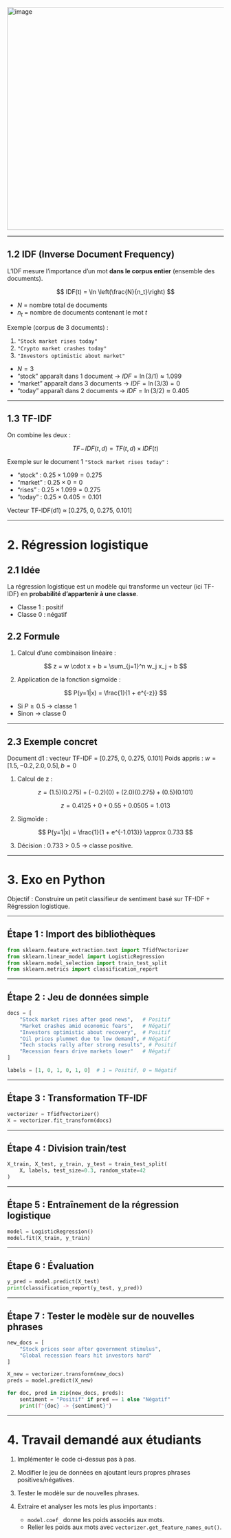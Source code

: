 <img width="1039" height="518" alt="image" src="https://github.com/user-attachments/assets/145149c2-c289-4330-a908-8a75dd4ccd98" />

---

## 1.2 IDF (Inverse Document Frequency)

L’IDF mesure l’importance d’un mot **dans le corpus entier** (ensemble des documents).

$$
IDF(t) = \ln \left(\frac{N}{n_t}\right)
$$

* $N$ = nombre total de documents
* $n_t$ = nombre de documents contenant le mot $t$

Exemple (corpus de 3 documents) :

1. `"Stock market rises today"`
2. `"Crypto market crashes today"`
3. `"Investors optimistic about market"`

* $N = 3$
* “stock” apparaît dans 1 document → $IDF = \ln(3/1) \approx 1.099$
* “market” apparaît dans 3 documents → $IDF = \ln(3/3) = 0$
* “today” apparaît dans 2 documents → $IDF = \ln(3/2) \approx 0.405$

---

## 1.3 TF-IDF

On combine les deux :

$$
TF\!-\!IDF(t,d) = TF(t,d) \times IDF(t)
$$

Exemple sur le document 1 `"Stock market rises today"` :

* “stock” : $0.25 \times 1.099 = 0.275$
* “market” : $0.25 \times 0 = 0$
* “rises” : $0.25 \times 1.099 = 0.275$
* “today” : $0.25 \times 0.405 = 0.101$

Vecteur TF-IDF(d1) ≈ \[0.275, 0, 0.275, 0.101]

---

# 2. Régression logistique

## 2.1 Idée

La régression logistique est un modèle qui transforme un vecteur (ici TF-IDF) en **probabilité d’appartenir à une classe**.

* Classe 1 : positif
* Classe 0 : négatif

## 2.2 Formule

1. Calcul d’une combinaison linéaire :

$$
z = w \cdot x + b = \sum_{j=1}^n w_j x_j + b
$$

2. Application de la fonction sigmoïde :

$$
P(y=1|x) = \frac{1}{1 + e^{-z}}
$$

* Si $P \geq 0.5$ → classe 1
* Sinon → classe 0

---

## 2.3 Exemple concret

Document d1 : vecteur TF-IDF = \[0.275, 0, 0.275, 0.101]
Poids appris : $w = [1.5, -0.2, 2.0, 0.5], b = 0$

1. Calcul de z :

$$
z = (1.5)(0.275) + (-0.2)(0) + (2.0)(0.275) + (0.5)(0.101)
$$

$$
z = 0.4125 + 0 + 0.55 + 0.0505 = 1.013
$$

2. Sigmoïde :

$$
P(y=1|x) = \frac{1}{1 + e^{-1.013}} \approx 0.733
$$

3. Décision : $0.733 > 0.5$ → classe positive.

---

# 3. Exo en Python

Objectif : Construire un petit classifieur de sentiment basé sur TF-IDF + Régression logistique.

---

## Étape 1 : Import des bibliothèques

```python
from sklearn.feature_extraction.text import TfidfVectorizer
from sklearn.linear_model import LogisticRegression
from sklearn.model_selection import train_test_split
from sklearn.metrics import classification_report
```

---

## Étape 2 : Jeu de données simple

```python
docs = [
    "Stock market rises after good news",   # Positif
    "Market crashes amid economic fears",   # Négatif
    "Investors optimistic about recovery",  # Positif
    "Oil prices plummet due to low demand", # Négatif
    "Tech stocks rally after strong results", # Positif
    "Recession fears drive markets lower"   # Négatif
]

labels = [1, 0, 1, 0, 1, 0]  # 1 = Positif, 0 = Négatif
```

---

## Étape 3 : Transformation TF-IDF

```python
vectorizer = TfidfVectorizer()
X = vectorizer.fit_transform(docs)
```

---

## Étape 4 : Division train/test

```python
X_train, X_test, y_train, y_test = train_test_split(
    X, labels, test_size=0.3, random_state=42
)
```

---

## Étape 5 : Entraînement de la régression logistique

```python
model = LogisticRegression()
model.fit(X_train, y_train)
```

---

## Étape 6 : Évaluation

```python
y_pred = model.predict(X_test)
print(classification_report(y_test, y_pred))
```

---

## Étape 7 : Tester le modèle sur de nouvelles phrases

```python
new_docs = [
    "Stock prices soar after government stimulus",
    "Global recession fears hit investors hard"
]

X_new = vectorizer.transform(new_docs)
preds = model.predict(X_new)

for doc, pred in zip(new_docs, preds):
    sentiment = "Positif" if pred == 1 else "Négatif"
    print(f"{doc} -> {sentiment}")
```

---

# 4. Travail demandé aux étudiants

1. Implémenter le code ci-dessus pas à pas.
2. Modifier le jeu de données en ajoutant leurs propres phrases positives/négatives.
3. Tester le modèle sur de nouvelles phrases.
4. Extraire et analyser les mots les plus importants :

   * `model.coef_` donne les poids associés aux mots.
   * Relier les poids aux mots avec `vectorizer.get_feature_names_out()`.

